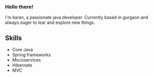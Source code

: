 ### Hello there! 
I'm karan, a passionate java developer. Currently based in gurgaon and always eager to lear and explore new things.
## Skills 
* Core Java
* Spring frameworks
* Microservices
* Hibernate
* MVC
  
